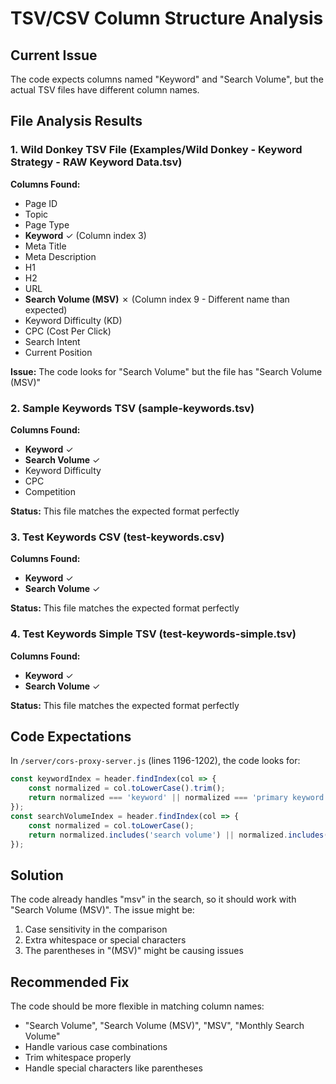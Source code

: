 # TSV/CSV Column Structure Analysis

## Current Issue
The code expects columns named "Keyword" and "Search Volume", but the actual TSV files have different column names.

## File Analysis Results

### 1. Wild Donkey TSV File (Examples/Wild Donkey - Keyword Strategy - RAW Keyword Data.tsv)
**Columns Found:**
- Page ID
- Topic
- Page Type
- **Keyword** ✓ (Column index 3)
- Meta Title
- Meta Description
- H1
- H2
- URL
- **Search Volume (MSV)** ✗ (Column index 9 - Different name than expected)
- Keyword Difficulty (KD)
- CPC (Cost Per Click)
- Search Intent
- Current Position

**Issue:** The code looks for "Search Volume" but the file has "Search Volume (MSV)"

### 2. Sample Keywords TSV (sample-keywords.tsv)
**Columns Found:**
- **Keyword** ✓
- **Search Volume** ✓
- Keyword Difficulty
- CPC
- Competition

**Status:** This file matches the expected format perfectly

### 3. Test Keywords CSV (test-keywords.csv)
**Columns Found:**
- **Keyword** ✓
- **Search Volume** ✓

**Status:** This file matches the expected format perfectly

### 4. Test Keywords Simple TSV (test-keywords-simple.tsv)
**Columns Found:**
- **Keyword** ✓
- **Search Volume** ✓

**Status:** This file matches the expected format perfectly

## Code Expectations

In `/server/cors-proxy-server.js` (lines 1196-1202), the code looks for:
```javascript
const keywordIndex = header.findIndex(col => {
    const normalized = col.toLowerCase().trim();
    return normalized === 'keyword' || normalized === 'primary keyword';
});
const searchVolumeIndex = header.findIndex(col => {
    const normalized = col.toLowerCase();
    return normalized.includes('search volume') || normalized.includes('msv');
});
```

## Solution
The code already handles "msv" in the search, so it should work with "Search Volume (MSV)". The issue might be:
1. Case sensitivity in the comparison
2. Extra whitespace or special characters
3. The parentheses in "(MSV)" might be causing issues

## Recommended Fix
The code should be more flexible in matching column names:
- "Search Volume", "Search Volume (MSV)", "MSV", "Monthly Search Volume"
- Handle various case combinations
- Trim whitespace properly
- Handle special characters like parentheses